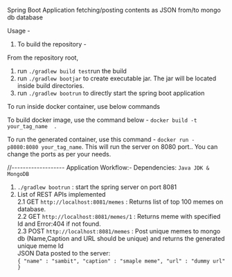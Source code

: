 Spring Boot Application fetching/posting contents as JSON from/to mongo db database 

Usage - 

1. To build the repository - 

From the repository root, 

1. run `./gradlew build test`run the build
2. run `./gradlew bootjar` to create executable jar. The jar will be located inside build directories.
3. run `./gradlew bootrun` to directly start the spring boot application 

To run inside docker container, use below commands

To build docker image, use the command below - `docker build -t your_tag_name  .`

To run the generated container, use this command - `docker run -p8080:8080 your_tag_name`. This will run the server on 8080 port.. You can change the ports as per your needs. 

//-------------------
Application Workflow:- 
Dependencies: `Java JDK & MongoDB`

1. `./gradlew bootrun` : start the spring server on port 8081
2. List of REST APIs implemented 
    <br/>2.1 GET `http://localhost:8081/memes` : Returns list of top 100 memes on database.
    <br/>2.2 GET `http://localhost:8081/memes/1` : Returns meme with specified Id and Error:404 if not found.
    <br/>2.3 POST `http://localhost:8081/memes` : Post unique memes to mongo db (Name,Caption and URL should be unique) and returns the generated unique meme Id
        <br/>JSON Data posted to the server: 
        <br/>`{
            "name" : "sambit",
            "caption" : "smaple meme",
            "url" : "dummy url"
       }`


